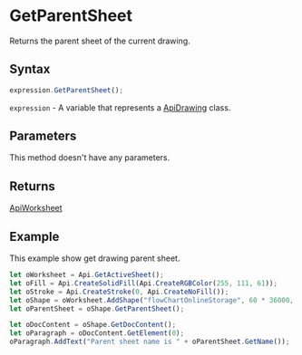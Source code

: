 # GetParentSheet

Returns the parent sheet of the current drawing.

## Syntax

```javascript
expression.GetParentSheet();
```

`expression` - A variable that represents a [ApiDrawing](../ApiDrawing.md) class.

## Parameters

This method doesn't have any parameters.

## Returns

[ApiWorksheet](../../ApiWorksheet/ApiWorksheet.md)

## Example

This example show get drawing parent sheet.

```javascript editor-xlsx
let oWorksheet = Api.GetActiveSheet();
let oFill = Api.CreateSolidFill(Api.CreateRGBColor(255, 111, 61));
let oStroke = Api.CreateStroke(0, Api.CreateNoFill());
let oShape = oWorksheet.AddShape("flowChartOnlineStorage", 60 * 36000, 35 * 36000, oFill, oStroke, 0, 2 * 36000, 0, 3 * 36000);
let oParentSheet = oShape.GetParentSheet();

let oDocContent = oShape.GetDocContent();
let oParagraph = oDocContent.GetElement(0);
oParagraph.AddText("Parent sheet name is " + oParentSheet.GetName());
```
